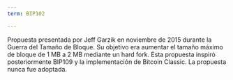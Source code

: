 ```yaml
---
term: BIP102

---
```

Propuesta presentada por Jeff Garzik en noviembre de 2015 durante la Guerra del Tamaño de Bloque. Su objetivo era aumentar el tamaño máximo de bloque de 1 MB a 2 MB mediante un hard fork. Esta propuesta inspiró posteriormente BIP109 y la implementación de Bitcoin Classic. La propuesta nunca fue adoptada.